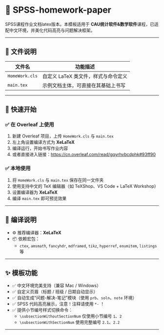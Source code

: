 # 📘 SPSS-homework-paper
SPSS课程作业文档latex版本。本模板适用于 **CAU统计软件&数学软件**课程，已适配中文环境，并美化代码高亮与问题解决框架。

---

## 📁 文件说明

| 文件名         | 功能描述                           |
|----------------|------------------------------------|
| `HomeWork.cls` | 自定义 LaTeX 类文件，样式与命令定义 |
| `main.tex`     | 示例文档主体，可直接在其基础上书写 |

---

## 🚀 快速开始

### ✅ 在 Overleaf 上使用

1. 新建 Overleaf 项目，上传 `HomeWork.cls` 与 `main.tex`
2. 左上角设置编译方式为 **XeLaTeX**
3. 编译运行，开始书写作业内容
4. 或者直接进入链接：https://cn.overleaf.com/read/gqyrhvbcdphk#93ff90

### ✅ 本地使用

1. 将 `HomeWork.cls` 与 `main.tex` 保存在同一文件夹
2. 使用支持中文的 TeX 编辑器（如 TeXShop、VS Code + LaTeX Workshop）
3. 设置编译器为 **XeLaTeX**
4. 编译 `main.tex` 即可预览效果

---

## 🔧 编译说明

- ⚙ 推荐编译器：**XeLaTeX**
- 📦 依赖宏包：
  - `ctex`, `amsmath`, `fancyhdr`, `mdframed`, `tikz`, `hyperref`, `enumitem`, `listings` 等

---

## ✨ 模板功能

- ✅ 中文环境完美支持（兼容 Mac / Windows）
- ✅ 自定义页眉（标题 / 班级 / 日期自动显示）
- ✅ 自动生成“问题-解决-笔记”模块（使用 `prb`、`soln`、`note` 环境）
- ✅ SPSS 代码高亮展示，注意！注释请使用 `*-` ！
- ✅ 提供小节编号样式切换命令：  
  - `\subsectionWithoutSectionNum` 仅使用小节编号 `1`、`2`  
  - `\subsectionWithSectionNum` 使用完整编号 `2.1`、`2.2`

---

